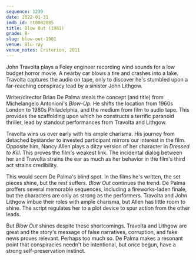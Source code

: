 ```yaml
---
sequence: 1239
date: 2022-01-31
imdb_id: tt0082085
title: Blow Out (1981)
grade: B-
slug: blow-out-1981
venue: Blu-ray
venue_notes: Criterion, 2011
---
```


John Travolta plays a Foley engineer recording wind sounds for a low budget horror movie. A nearby car blows a tire and crashes into a lake. Travolta captures the audio on tape, only to discover he's stumbled upon a far-reaching conspiracy lead by a sinister John Lithgow.

<!-- end -->

Writer/director Brian De Palma steals the concept (and title) from Michelangelo Antonioni's <span data-imdb-id="tt0060176">_Blow-Up_</span>. He shifts the location from 1960s London to 1980s Philadelphia, and the medium from film to audio tape. This provides the scaffolding upon which he constructs a terrific paranoid thriller, lead by standout performances from Travolta and Lithgow.

Travolta wins us over early with his ample charisma. His journey from detached bystander to invested participant mirrors our interest in the film. Opposite him, Nancy Allen plays a ditzy version of her character in <span data-imdb-id="tt0080661">_Dressed to Kill_</span>. This proves the film's weakest link. The incidental dialog between her and Travolta strains the ear as much as her behavior in the film's third act strains credibility.

This would seem De Palma's blind spot. In the films he's written, the set pieces shine, but the rest suffers. _Blow Out_ continues the trend. De Palma proffers several memorable sequences, including a fireworks-laden finale, but the characters are only as strong as the performers. Travolta and John Lithgow imbue their roles with ample charisma, but Allen has little room to shine. The script regulates her to a plot device to spur action from the other leads.

But _Blow Out_ shines despite these shortcomings. Travolta and Lithgow are great and the story's message of false narratives, corruption, and fake news proves relevant. Perhaps too much so. De Palma makes a resonant point that conspiracies needn't be intentional, but once begun, have a strong self-preservation instinct.
